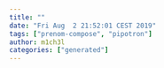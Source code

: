 ```yaml
---
title: ""
date: "Fri Aug  2 21:52:01 CEST 2019"
tags: ["prenom-compose", "pipotron"]
author: m1ch3l
categories: ["generated"]
---
```



